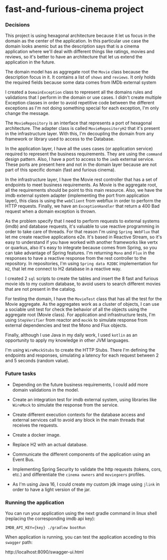 # fast-and-furious-cinema project

### Decisions

This project is using hexagonal architecture because it let us focus in the domain as the center of the application. In this particular use case the domain looks anemic but as the description says that is a cinema application where we'll deal with different things like ratings, movies and reviews, so it's better to have an architecture that let us extend the application in the future.

The domain model has as aggregate root the `Movie` class because the description focus in it. It contains a list of `shows` and `reviews`. It only holds the required fields because some data comes from IMDb external system

I created a `DomainException` class to represent all the domains rules and validations that I perform in the domain or use cases. I didn't create multiple Exception classes in order to avoid repetitive code between the different exceptions as I'm not doing something special for each exception, I'm only change the message.

The `MovieRepository` is an interface that represents a port of hexagonal architecture. The adapter class is called `MovieRepositoryH2` that it's present in the infrastructure layer. With this, I'm decoupling the domain from any framework or library used to access to the Database.

In the application layer, I have all the uses cases (or application service) required to represent the business requirements. They are using the `command` design pattern. Also, I have a port to access to the `imdb` external service. These ports are present here and not in the domain layer because are not part of this specific domain (fast and furious cinema).

In the infrastructure layer, I have the Movie rest controller that has a set of endpoints to meet business requirements. As Movie is the aggregate root, all the requirements should be point to this main resource. Also, we have the imdb external system adapter (implementing the port from application layer), this class is using the `webClient` from webflux in order to perform the HTTP requests. Finally, we have an `ExceptionHandler` that return a 400 Bad request when a domain exception is thrown.

As the problem specify that I need to perform requests to external systems (imdb) and database requests, it's valuable to use reactive programming in order to take care of threads. For that reason I'm using `Spring WebFlux` that let me create reactive applications e2e. It's based in Reactive Stream, so it's easy to understand if you have worked with another frameworks like vertx or quarkus, also it's easy to integrate because comes from Spring, so you can take advantage of Spring features. I'm returning `Mono` and `Flux` in the responses to have a reactive response from the rest controller to the repository. In repositories, I'm using `Spring data R2DBC` implementation for `H2`, that let me connect to H2 database in a reactive way.

I created 2 `sql` scripts to create the tables and insert the 8 fast and furious movie ids to my custom database, to avoid users to search different movies that are not present in the catalog.

For testing the domain, I have the `MovieTest` class that has all the test for the Movie aggregate. As the aggregates work as a cluster of objects, I can use a sociable unit test for check the behavior of all the objects using the aggregate root (Movie class). For application and infrastructure tests, I'm using `StepVerifier` from reactor and `mockk` to simulate response from external dependencies and test the Mono and Flux objects.

Finally, although I use Java in my daily work, I used `kotlin` as an opportunity to apply my knowledge in other JVM languages.

I'm using `WireMockStubs` to create the HTTP Stubs. There I'm defining the endpoints and responses, simulating a latency for each request between 2 and 5 seconds (random value).

### Future tasks

* Depending on the future business requirements, I could add more domain validations in the model.

* Create an integration test for imdb external system, using libraries like `WireMock` to simulate the response from the service.

* Create different execution contexts for the database access and external services call to avoid any block in the main threads that receives the requests.

* Create a docker image.

* Replace H2 with an actual database.

* Communicate the different components of the application using an Event Bus.

* Implementing Spring Security to validate the http requests (tokens, cors, etc.) and differentiate the `cinema owners` and `moviegoers` profiles.

* As I'm using Java 16, I could create my custom jdk image using `jlink` in order to have a light version of the jar.

### Running the application

You can run your application using the next gradle command in linux shell (replacing the corresponding imdb api key):

```shell script
IMDB_API_KEY={key} ./gradlew bootRun
```

When application is running, you can test the application acceding to this `swagger` path:

http://localhost:8090/swagger-ui.html
